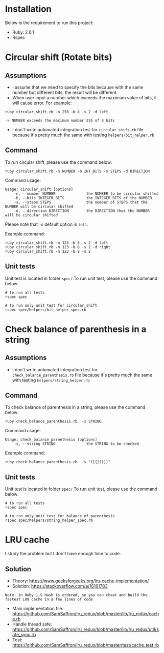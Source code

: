 # Installation

Below is the requirement to run this project:

- Ruby: 2.6.1
- Rspec

# Circular shift (Rotate bits)
## Assumptions

- I assume that we need to specify the bits because with the same number but different bits, the result will be different.
- When user input a number which exceeds the maximum value of bits, it will cause error. For example:
```
ruby circular_shift.rb -n 256 -b 8 -s 2 -d left

-> NUMBER exceeds the maximum number 255 of 8 bits
```
- I don't write automated integration test for `circular_shift.rb` file because it's pretty much the same with testing `helpers/bit_helper.rb`

## Command

To run circular shift, please use the command below:

```
ruby circular_shift.rb -n NUMBER -b INT_BITS -s STEPS -d DIRECTION
```

Command usage:
```
Usage: circular_shift [options]
    -n, --number NUMBER              the NUMBER to be circular shifted
    -b, --bits INTEGER_BITS          the INTEGER BITS of the NUMBER
    -s, --steps STEPS                the number of STEPS that the NUMBER will be circular shifted
    -d, --direction DIRECTION        the DIRECTION that the NUMBER will be circular shifted
```

Please note that `-d` default option is `left`.

Example command:

```
ruby circular_shift.rb -n 123 -b 8 -s 2 -d left
ruby circular_shift.rb -n 123 -b 8 -s 2 -d right
ruby circular_shift.rb -n 123 -b 8 -s 2
```

## Unit tests

Unit test is located in folder `spec/`.To run unit test, please use the command below:

```
# to run all tests
rspec spec

# to run only unit test for circular_shift
rspec spec/helpers/bit_helper_spec.rb
```

# Check balance of parenthesis in a string
## Assumptions

- I don't write automated integration test for `check_balance_parenthesis.rb` file because it's pretty much the same with testing `helpers/string_helper.rb`

## Command

To check balance of parenthesis in a string, please use the command below:

```
ruby check_balance_parenthesis.rb  -s STRING
```

Command usage:
```
Usage: check_balance_parenthesis [options]
    -s, --string STRING              the STRING to be checked
```

Example command:
```
ruby check_balance_parenthesis.rb  -s "([{}()])"
```

## Unit tests

Unit test is located in folder `spec/`.To run unit test, please use the command below:

```
# to run all tests
rspec spec

# to run only unit test for balance of parenthesis
rspec spec/helpers/string_helper_spec.rb
```

# LRU cache

I study the problem but I don't have enough time to code.

## Solution

- Theory: https://www.geeksforgeeks.org/lru-cache-implementation/
- Solution: https://stackoverflow.com/a/16161783
```
Note: in Ruby 1.9 Hash is ordered, so you can cheat and build the fastest LRU cache in a few lines of code
```
- Main implementation file: https://github.com/SamSaffron/lru_redux/blob/master/lib/lru_redux/cache.rb
- Handle thread safe: https://github.com/SamSaffron/lru_redux/blob/master/lib/lru_redux/util/safe_sync.rb
- Test: https://github.com/SamSaffron/lru_redux/blob/master/test/cache_test.rb